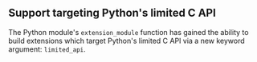 ## Support targeting Python's limited C API

The Python module's `extension_module` function has gained the ability
to build extensions which target Python's limited C API via a new keyword
argument: `limited_api`.
